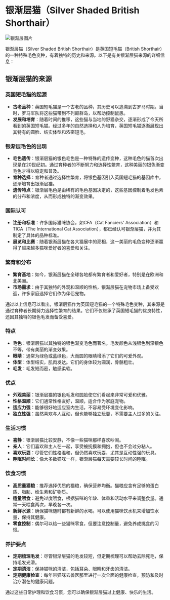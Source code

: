 # 银渐层猫（Silver Shaded British Shorthair）

![银渐层图片](/cats/silver.png)

银渐层猫（Silver Shaded British Shorthair）是英国短毛猫（British Shorthair）的一种特殊毛色变种，有着独特的历史和来源。以下是有关银渐层猫来源的详细信息：

## 银渐层猫的来源

### 英国短毛猫的起源

- **古老品种**：英国短毛猫是一个古老的品种，其历史可以追溯到古罗马时期。当时，罗马军队将这些猫带到不列颠群岛，以帮助控制鼠患。
- **发展和培育**：随着时间的推移，这些猫与当地的野猫杂交，逐渐形成了今天所看到的英国短毛猫。经过多年的自然选择和人为培育，英国短毛猫逐渐展现出其特有的圆脸、结实体型和浓密短毛。

### 银渐层毛色的出现

- **毛色遗传**：银渐层猫的银色毛色是一种特殊的遗传变种，这种毛色的猫首次出现是在20世纪初。通过育种者的不断努力和选择性繁育，这种美丽的银色渐变毛色才得以稳定和普及。
- **育种选择**：育种者通过选择性繁育，将银色基因引入英国短毛猫的基因库中，逐渐培育出银渐层猫。
- **遗传特点**：银渐层毛色是由稀有的毛色基因决定的，这些基因控制着毛发色素的分布和浓度，从而形成独特的渐变效果。

### 国际认可

- **注册和标准**：许多国际猫咪协会，如CFA（Cat Fanciers' Association）和TICA（The International Cat Association），都已经认可银渐层猫，并为其制定了具体的品种标准。
- **展览和比赛**：随着银渐层猫在各大猫展中的亮相，这一美丽的毛色变种逐渐赢得了越来越多猫咪爱好者的喜爱和关注。

### 繁育和分布

- **繁育基地**：如今，银渐层猫在全球各地都有繁育者和爱好者，特别是在欧洲和北美洲。
- **市场需求**：由于其独特的外观和温顺的性格，银渐层猫在宠物市场上备受欢迎，许多家庭选择它们作为伴侣宠物。

通过以上信息可以看出，银渐层猫作为英国短毛猫的一个特殊毛色变种，其来源是通过育种者长期努力选择性繁育的结果。它们不仅继承了英国短毛猫的优良特性，还因其独特的银色毛发而备受喜爱。

### 特点

- **毛色**：银渐层猫以其独特的银色渐变毛色而著名。毛发颜色从浅银色到深银色不等，带有美丽的渐变效果。
- **眼睛**：通常为绿色或蓝绿色，大而圆的眼睛增添了它们的可爱外观。
- **体型**：体型结实，肌肉发达。它们的身体较为圆润，骨骼粗壮。
- **毛发**：毛发短而密，触感柔软。

### 优点

- **外观美丽**：银渐层猫的银色毛发和圆脸使它们看起来非常可爱和优雅。
- **性格温顺**：它们通常性格友好，温顺，适合作为家庭宠物。
- **适应力强**：能够很好地适应室内生活，不容易受环境变化影响。
- **独立性强**：虽然喜欢与人互动，但也能够独立玩耍，不需要主人过多的关注。

### 生活习惯

- **喜静**：银渐层猫比较安静，不像一些猫咪那样喜欢吵闹。
- **亲人**：它们喜欢和主人在一起，享受被抚摸和拥抱，但也不会过分粘人。
- **喜欢玩耍**：尽管它们性格温和，但仍然喜欢玩耍，尤其是互动性强的玩具。
- **睡眠时间长**：像大多数猫咪一样，银渐层猫每天需要较长时间的睡眠。

### 饮食习惯

- **高质量猫粮**：推荐选择优质的猫粮，确保营养均衡。猫粮应含有足够的蛋白质、脂肪、维生素和矿物质。
- **适量喂食**：避免过度喂食，根据猫咪的年龄、体重和活动水平来调整食量。通常一天喂食两次，早晚各一次。
- **新鲜水源**：确保猫咪随时都有新鲜的水喝。可以使用猫咪饮水机来增加饮水量，保持其健康。
- **零食控制**：偶尔可以给一些猫咪零食，但要注意控制量，避免养成挑食的习惯。

### 养护要点

- **定期梳理毛发**：尽管银渐层猫的毛发较短，但定期梳理可以帮助去除死毛，保持毛发光滑。
- **定期清洁**：保持猫咪的清洁，包括耳朵、眼睛和牙齿的清洁。
- **定期健康检查**：每年带猫咪去兽医那里进行一次全面的健康检查，预防和及时治疗潜在的健康问题。

通过这些日常护理和饮食习惯，您可以确保银渐层猫过上健康、快乐的生活。
